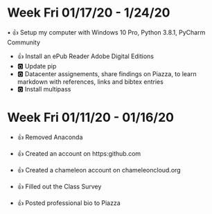 # Week Fri 01/17/20 - 1/24/20

• :+1: Setup my computer with Windows 10 Pro, Python 3.8.1, PyCharm Community
* :+1: Install an ePub Reader Adobe Digital Editions
* :o2: Update pip
* :o2: Datacenter assignements, share findings on Piazza, to learn markdown with references, links and bibtex entries
* :o2: Install multipass


# Week Fri 01/11/20 - 01/16/20

* :+1: Removed Anaconda
* :+1: Created an account on https:github.com
* :+1: Created a chameleon account on chameleoncloud.org 

* :+1: Filled out the Class Survey

* :+1: Posted professional bio to Piazza

